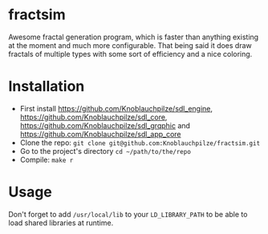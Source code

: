 # fractsim
Awesome fractal generation program, which is faster than anything existing at the moment and much more configurable. That being said it does draw fractals of multiple types with some sort of efficiency and a nice coloring.

# Installation

- First install https://github.com/Knoblauchpilze/sdl_engine, https://github.com/Knoblauchpilze/sdl_core, https://github.com/Knoblauchpilze/sdl_grqphic and https://github.com/Knoblauchpilze/sdl_app_core
- Clone the repo: `git clone git@github.com:Knoblauchpilze/fractsim.git`
- Go to the project's directory `cd ~/path/to/the/repo`
- Compile: `make r`

# Usage

Don't forget to add `/usr/local/lib` to your `LD_LIBRARY_PATH` to be able to load shared libraries at runtime.
